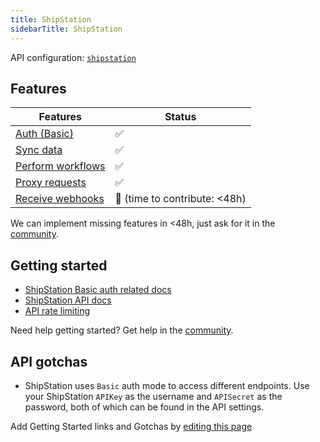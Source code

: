 ```yaml
---
title: ShipStation
sidebarTitle: ShipStation
---
```


API configuration: [`shipstation`](https://terapi.dev/providers.yaml)

## Features

| Features | Status |
| - | - |
| [Auth (Basic)](/integrate/guides/authorize-an-api) | ✅ |
| [Sync data](/integrate/guides/sync-data-from-an-api) | ✅ |
| [Perform workflows](/integrate/guides/perform-workflows-with-an-api) | ✅ |
| [Proxy requests](/integrate/guides/proxy-requests-to-an-api) | ✅ |
| [Receive webhooks](/integrate/guides/receive-webhooks-from-an-api) | 🚫 (time to contribute: &lt;48h) |

<Tip>We can implement missing features in &lt;48h, just ask for it in the [community](https://terapi.dev/slack).</Tip>

## Getting started

-   [ShipStation Basic auth related docs](https://www.shipstation.com/docs/api/requirements/#authentication)
-   [ShipStation API docs](https://www.shipstation.com/docs/api/)
-   [API rate limiting](https://www.shipstation.com/docs/api/requirements/#api-rate-limits)

<Tip>Need help getting started? Get help in the [community](https://terapi.dev/slack).</Tip>

## API gotchas

- ShipStation uses `Basic` auth mode to access different endpoints. Use your ShipStation `APIKey` as the username and `APISecret` as the password, both of which can be found in the API settings.

<Note>Add Getting Started links and Gotchas by [editing this page](https://github.com/terapihq/terapi/tree/master/docs-v2/integrations/all/shipstation.mdx)</Note>